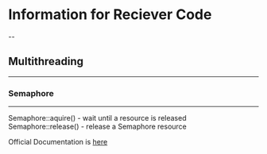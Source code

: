# Information for Reciever Code
--

## Multithreading
---
### Semaphore
---
Semaphore::aquire() - wait until a resource is released
Semaphore::release() - release a Semaphore resource

Official Documentation is [here](https://os.mbed.com/docs/mbed-os/v6.16/apis/semaphore.html)
